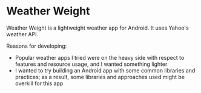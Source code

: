 # Weather Weight

Weather Weight is a lightweight weather app for Android. It uses Yahoo's
weather API.

Reasons for developing:
* Popular weather apps I tried were on the heavy side with respect to features
  and resource usage, and I wanted something lighter
* I wanted to try building an Android app with some common libraries and
  practices; as a result, some libraries and approaches used might be overkill
  for this app
